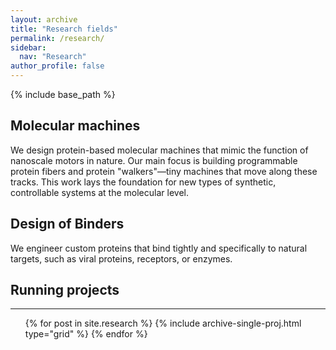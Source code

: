 ```yaml
---
layout: archive
title: "Research fields"
permalink: /research/
sidebar:
  nav: "Research"
author_profile: false
---
```


{% include base_path %}

## Molecular machines

We design protein-based molecular machines that mimic the function of nanoscale motors in nature. Our main focus is building programmable protein fibers and protein "walkers"—tiny machines that move along these tracks. This work lays the foundation for new types of synthetic, controllable systems at the molecular level.

## Design of Binders

We engineer custom proteins that bind tightly and specifically to natural targets, such as viral proteins, receptors, or enzymes. 

Running projects 
-----------------

<hr>
<ul>
<div class="grid">
<div class="wrapper">
  {% for post in site.research %}
    {% include archive-single-proj.html type="grid" %}
  {% endfor %}
</div>
</div>
</ul>